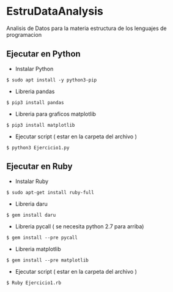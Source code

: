 # EstruDataAnalysis
Analisis de Datos para la materia estructura de los lenguajes de programacion

## Ejecutar en Python 
* Instalar Python
```console
$ sudo apt install -y python3-pip
```
* Libreria pandas
```console
$ pip3 install pandas
```
* Libreria para graficos matplotlib
```console
$ pip3 install matplotlib
```
* Ejecutar script ( estar en la carpeta del archivo )
```console
$ python3 Ejercicio1.py
```
## Ejecutar en Ruby
* Instalar Ruby
```console
$ sudo apt-get install ruby-full
```
* Libreria daru
```console
$ gem install daru
```
* Libreria pycall ( se necesita python 2.7 para arriba)
```console
$ gem install --pre pycall
```
* Libreria matplotlib
```console
$ gem install --pre matplotlib
```
* Ejecutar script ( estar en la carpeta del archivo )
```console
$ Ruby Ejercicio1.rb
